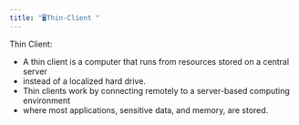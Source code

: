 ```yaml
---
title: "🖥️Thin-Client "
--- 
```

Thin Client:

- A thin client is a computer that runs from resources stored on a central server 
- instead of a localized hard drive. 
- Thin clients work by connecting remotely to a server-based computing environment
-  where most applications, sensitive data, and memory, are stored.